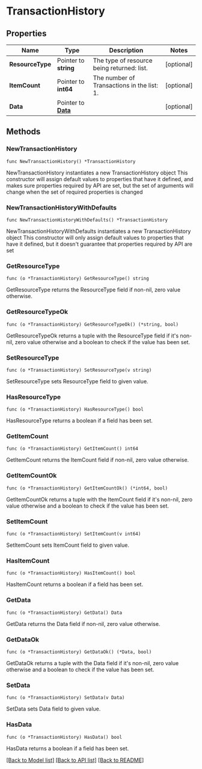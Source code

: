 # TransactionHistory

## Properties

Name | Type | Description | Notes
------------ | ------------- | ------------- | -------------
**ResourceType** | Pointer to **string** | The type of resource being returned: list. | [optional] 
**ItemCount** | Pointer to **int64** | The number of Transactions in the list: 1. | [optional] 
**Data** | Pointer to [**Data**](Data.md) |  | [optional] 

## Methods

### NewTransactionHistory

`func NewTransactionHistory() *TransactionHistory`

NewTransactionHistory instantiates a new TransactionHistory object
This constructor will assign default values to properties that have it defined,
and makes sure properties required by API are set, but the set of arguments
will change when the set of required properties is changed

### NewTransactionHistoryWithDefaults

`func NewTransactionHistoryWithDefaults() *TransactionHistory`

NewTransactionHistoryWithDefaults instantiates a new TransactionHistory object
This constructor will only assign default values to properties that have it defined,
but it doesn't guarantee that properties required by API are set

### GetResourceType

`func (o *TransactionHistory) GetResourceType() string`

GetResourceType returns the ResourceType field if non-nil, zero value otherwise.

### GetResourceTypeOk

`func (o *TransactionHistory) GetResourceTypeOk() (*string, bool)`

GetResourceTypeOk returns a tuple with the ResourceType field if it's non-nil, zero value otherwise
and a boolean to check if the value has been set.

### SetResourceType

`func (o *TransactionHistory) SetResourceType(v string)`

SetResourceType sets ResourceType field to given value.

### HasResourceType

`func (o *TransactionHistory) HasResourceType() bool`

HasResourceType returns a boolean if a field has been set.

### GetItemCount

`func (o *TransactionHistory) GetItemCount() int64`

GetItemCount returns the ItemCount field if non-nil, zero value otherwise.

### GetItemCountOk

`func (o *TransactionHistory) GetItemCountOk() (*int64, bool)`

GetItemCountOk returns a tuple with the ItemCount field if it's non-nil, zero value otherwise
and a boolean to check if the value has been set.

### SetItemCount

`func (o *TransactionHistory) SetItemCount(v int64)`

SetItemCount sets ItemCount field to given value.

### HasItemCount

`func (o *TransactionHistory) HasItemCount() bool`

HasItemCount returns a boolean if a field has been set.

### GetData

`func (o *TransactionHistory) GetData() Data`

GetData returns the Data field if non-nil, zero value otherwise.

### GetDataOk

`func (o *TransactionHistory) GetDataOk() (*Data, bool)`

GetDataOk returns a tuple with the Data field if it's non-nil, zero value otherwise
and a boolean to check if the value has been set.

### SetData

`func (o *TransactionHistory) SetData(v Data)`

SetData sets Data field to given value.

### HasData

`func (o *TransactionHistory) HasData() bool`

HasData returns a boolean if a field has been set.


[[Back to Model list]](../README.md#documentation-for-models) [[Back to API list]](../README.md#documentation-for-api-endpoints) [[Back to README]](../README.md)


